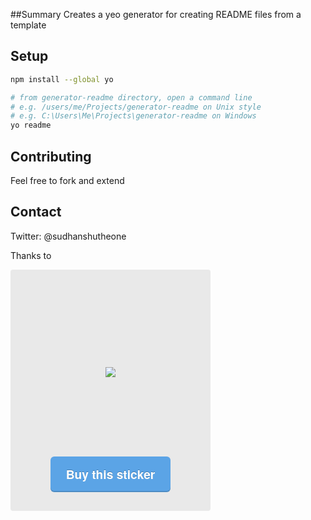 
##Summary
Creates a yeo generator for creating README files from a template

## Setup
```bash
npm install --global yo

# from generator-readme directory, open a command line 
# e.g. /users/me/Projects/generator-readme on Unix style
# e.g. C:\Users\Me\Projects\generator-readme on Windows 
yo readme
```

## Contributing
Feel free to fork and extend

## Contact
Twitter: @sudhanshutheone

Thanks to 
<div style="position: relative; max-width: 320px;"><div style="padding: 30px 0px 0px 0px;display: table;background-color: #e9e9e9;border-top-right-radius: 4px;border-top-left-radius: 4px;text-align: center;position: relative;min-height: 269px;width: 100%;"><div style="display: table-cell;vertical-align: middle;"><img src="https://www.stickermule.com/marketplace/embed_img/9822" style="max-width:100%;"></div></div><div style="padding: 0px 0px 30px 0px;border-bottom-right-radius: 4px;border-bottom-left-radius: 4px;display:table; background-color: #e9e9e9; width:100%;"><div style="text-align: center; display: table-cell;"><a href="https://www.stickermule.com/marketplace/9822-yeoman-logo" style="display: inline-block;font-size: 1.2rem;padding: 17px 25px;background-color: #5ba4e6;border-radius: 6px;overflow: hidden;text-align: center;vertical-align: middle;cursor: pointer;border: none;color: #FFF;font-weight: bold;font-family: 'Helvetica Neue',Helvetica, Arial, sans-serif;text-shadow: 0px -1px 0px rgba(0, 0, 0, 0.25);letter-spacing: 0px;line-height: 1.2;-webkit-font-smoothing: antialiased;-webkit-box-shadow: inset 0px -2px 0px rgba(0, 0, 0, 0.15);-ms-box-shadow: inset 0px -2px 0px rgba(0, 0, 0, 0.15);-moz-box-shadow: inset 0px -2px 0px rgba(0, 0, 0, 0.15);-o-box-shadow: inset 0px -2px 0px rgba(0, 0, 0, 0.15);box-shadow: inset 0px -2px 0px rgba(0, 0, 0, 0.15);text-decoration: none;">Buy this sticker</a></div></div></div>
